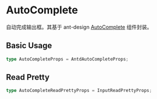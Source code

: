 
# AutoComplete

自动完成输出框。其基于 ant-design [AutoComplete](https://ant.design/components/auto-complete) 组件封装。

## Basic Usage

```ts
type AutoCompleteProps = AntdAutoCompleteProps;
```

<code src="./demos/basic.tsx"></code>

## Read Pretty

```ts
type AutoCompleteReadPrettyProps = InputReadPrettyProps;
```

<code src="./demos/read-pretty.tsx"></code>
